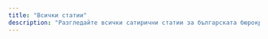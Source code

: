 ```yaml
---
title: "Всички статии"
description: "Разгледайте всички сатирични статии за българската бюрокрация"
---
```

